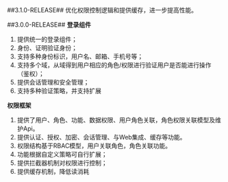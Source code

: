 ##3.1.0-RELEASE##
优化权限控制逻辑和提供缓存，进一步提高性能。

##3.0.0-RELEASE##
**登录组件**

1.	提供统一的登录组件；
2.	身份、证明验证身份；
3.	支持多种身份标识，用户名、邮箱、手机号等；
4.	支持多个域，从域得到用户相应的角色/权限进行验证用户是否能进行操作（鉴权）；
5.	提供会话管理和安全管理；
6.	支持多种验证策略，并支持扩展

**权限框架**

1.	提供了用户、角色、功能、数据权限、用户角色关联，角色权限关联模型及维护Api。
2.	提供认证、授权、加密、会话管理、与Web集成、缓存等功能。
3.	权限结构基于RBAC模型，用户关联角色，角色关联功能。
4.	功能根据自定义策略可自行扩展；
5.	提供拦截器机制对权限进行控制；
6.	提供缓存机制，降低读消耗
